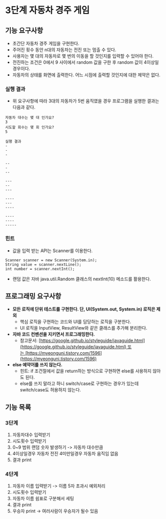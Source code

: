 # 3단계 자동차 경주 게임
## **기능 요구사항**

- 초간단 자동차 경주 게임을 구현한다.
- 주어진 횟수 동안 n대의 자동차는 전진 또는 멈출 수 있다.
- 사용자는  몇 대의 자동차로 몇 번의 이동을 할 것인지를 입력할 수 있어야 한다.
- 전진하는 조건은 0에서 9 사이에서 random 값을 구한 후 random 값이 4이상일 경우이다.
- 자동차의 상태를 화면에 출력한다. 어느 시점에 출력할 것인지에 대한 제약은 없다.

### **실행 결과**

- 위 요구사항에 따라 3대의 자동차가 5번 움직였을 경우 프로그램을 실행한 결과는 다음과 같다.

```
자동차 대수는 몇 대 인가요?
3
시도할 회수는 몇 회 인가요?
5

실행 결과
-
-
-

--
-
--

---
--
---

----
---
----

----
----
-----

```

### **힌트**

- 값을 입력 받는 API는 Scanner를 이용한다.

```
Scanner scanner = new Scanner(System.in);
String value = scanner.nextLine();
int number = scanner.nextInt();

```

- 랜덤 값은 자바 java.util.Random 클래스의 nextInt(10) 메소드를 활용한다.

## **프로그래밍 요구사항**

- **모든 로직에 단위 테스트를 구현한다. 단, UI(System.out, System.in) 로직은 제외**
    - 핵심 로직을 구현하는 코드와 UI를 담당하는 로직을 구분한다.
    - UI 로직을 InputView, ResultView와 같은 클래스를 추가해 분리한다.
- **자바 코드 컨벤션을 지키면서 프로그래밍한다.**
    - 참고문서: [https://google.github.io/styleguide/javaguide.html](https://google.github.io/styleguide/javaguide.html) 또는 [https://myeonguni.tistory.com/1596](https://myeonguni.tistory.com/1596)
- **else 예약어를 쓰지 않는다.**
    - 힌트: if 조건절에서 값을 return하는 방식으로 구현하면 else를 사용하지 않아도 된다.
    - else를 쓰지 말라고 하니 switch/case로 구현하는 경우가 있는데 switch/case도 허용하지 않는다.

## **기능 목록**
### 3단계 
1. 자동차대수 입력받기 
2. 시도횟수 입력받기
3. 0~9 범위 랜덤 숫자 발생하기 -> 자동차 대수만큼
4. 4이상일경우 자동차 전진
   4미만일경우 자동차 움직임 없음
5. 결과 print

### 4단계
1. 자동차 이름 입력받기 -> 이름 5자 초과시 예외처리
2. 시도횟수 입력받기
3. 자동차 이름 쉼표로 구분해서 세팅
4. 결과 print
5. 우승자 print -> 여러사람이 우승자가 될수 있음 